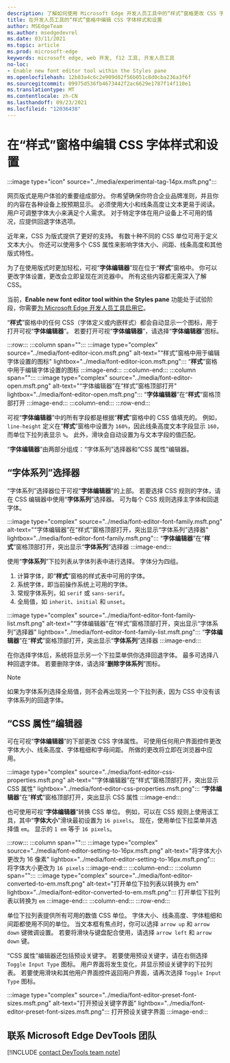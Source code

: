 ```yaml
---
description: 了解如何使用 Microsoft Edge 开发人员工具中的“样式”窗格更改 CSS 字体样式和设置。
title: 在开发人员工具的“样式”窗格中编辑 CSS 字体样式和设置
author: MSEdgeTeam
ms.author: msedgedevrel
ms.date: 03/11/2021
ms.topic: article
ms.prod: microsoft-edge
keywords: microsoft edge, web 开发, f12 工具, 开发人员工具
no-loc:
- Enable new font editor tool within the Styles pane
ms.openlocfilehash: 12b83a4c6c2e909d82f56b051c8d0cba236a3f6f
ms.sourcegitcommit: 09975d536fb4673442f2ac6629e1787f14f110e1
ms.translationtype: MT
ms.contentlocale: zh-CN
ms.lasthandoff: 09/23/2021
ms.locfileid: "12036438"
---
```

# <a name="edit-css-font-styles-and-settings-in-the-styles-pane"></a>在“样式”窗格中编辑 CSS 字体样式和设置

:::image type="icon" source="../media/experimental-tag-14px.msft.png":::

网页版式是用户体验的重要组成部分。  你希望确保你符合企业品牌准则，并且你的内容在各种设备上按预期显示。  必须使用大小和线条高度让文本更易于阅读。  用户可调整字体大小来满足个人需求。  对于特定字体在用户设备上不可用的情况，应提供回退字体选项。

近年来，CSS 为版式提供了更好的支持。  有数十种不同的 CSS 单位可用于定义文本大小。  你还可以使用多个 CSS 属性来影响字体大小、间距、线条高度和其他版式特性。

为了在使用版式时更加轻松，可视“**字体编辑器**”现在位于“**样式**”窗格中。  你可以更改字体设置，更改会立即呈现在浏览器中。  所有这些内容都无需深入了解 CSS。

当前，**Enable new font editor tool within the Styles pane** 功能处于试验阶段，你需要[为 Microsoft Edge 开发人员工具启用它][DevtoolsExperimentalFeaturesIndexTurnOnExperimentalFeatures]。

“**样式**”窗格中的任何 CSS（字体定义或内嵌样式）都会自动显示一个图标，用于打开可视“**字体编辑器**”。  若要打开可视“**字体编辑器**”，请选择“**字体编辑器**”图标。

:::row:::
   :::column span="":::
      :::image type="complex" source="../media/font-editor-icon.msft.png" alt-text="“样式”窗格中用于编辑字体设置的图标" lightbox="../media/font-editor-icon.msft.png":::
         “**样式**”窗格中用于编辑字体设置的图标 :::image-end:::
   :::column-end:::
   :::column span="":::
      :::image type="complex" source="../media/font-editor-open.msft.png" alt-text="“字体编辑器”在“样式”窗格顶部打开" lightbox="../media/font-editor-open.msft.png":::
         “**字体编辑器**”在“**样式**”窗格顶部打开 :::image-end:::
   :::column-end:::
:::row-end:::

可视“**字体编辑器**”中的所有字段都是根据“**样式**”窗格中的 CSS 值填充的。  例如，`line-height` 定义在“**样式**”窗格中设置为 `160%`，因此线条高度文本字段显示 `160`，而单位下拉列表显示 `%`。  此外，滑块会自动设置为与文本字段的值匹配。

“**字体编辑器**”由两部分组成：“字体系列”选择器和“CSS 属性”编辑器。

## <a name="the-font-family-selector"></a>“字体系列”选择器

“字体系列”选择器位于可视“**字体编辑器**”的上部。  若要选择 CSS 规则的字体，请在 CSS 编辑器中使用“**字体系列**”选择器。  可为每个 CSS 规则选择主字体和回退字体。

:::image type="complex" source="../media/font-editor-font-family.msft.png" alt-text="“字体编辑器”在“样式”窗格顶部打开，突出显示“字体系列”选择器" lightbox="../media/font-editor-font-family.msft.png":::
   “**字体编辑器**”在“**样式**”窗格顶部打开，突出显示“**字体系列**”选择器
:::image-end:::

使用“**字体系列**”下拉列表从字体列表中进行选择。  字体分为四组。

1.  计算字体，即“**样式**”窗格的样式表中可用的字体。
1.  系统字体，即当前操作系统上可用的字体。
1.  常规字体系列，如 `serif` 或 `sans-serif`。
1.  全局值，如 `inherit`、`initial` 和 `unset`。

:::image type="complex" source="../media/font-editor-font-family-list.msft.png" alt-text="“字体编辑器”在“样式”窗格顶部打开，突出显示“字体系列”选择器" lightbox="../media/font-editor-font-family-list.msft.png":::
   “**字体编辑器**”在“**样式**”窗格顶部打开，突出显示“**字体系列**”选择器
:::image-end:::

在你选择字体后，系统将显示另一个下拉菜单供你选择回退字体。  最多可选择八种回退字体。  若要删除字体，请选择“**删除字体系列**”图标。

<!--:::image type="complex" source="../media/font-editor-defining-fonts.msft.png" alt-text="The font editor with a defined list of fonts and fallback fonts" lightbox="../media/font-editor-defining-fonts.msft.png":::
   The **Font Editor** with a defined list of fonts and fallback fonts highlighted
:::image-end:::  -->

> [!NOTE]
> 如果为字体系列选择全局值，则不会再出现另一个下拉列表，因为 CSS 中没有该字体系列的回退字体。

## <a name="the-css-properties-editor"></a>“CSS 属性”编辑器

可在可视“**字体编辑器**”的下部更改 CSS 字体属性。  可使用任何用户界面控件更改字体大小、线条高度、字体粗细和字母间距。  所做的更改将立即在浏览器中应用。

:::image type="complex" source="../media/font-editor-css-properties.msft.png" alt-text="“字体编辑器”在“样式”窗格顶部打开，突出显示 CSS 属性" lightbox="../media/font-editor-css-properties.msft.png":::
   “**字体编辑器**”在“**样式**”窗格顶部打开，突出显示 CSS 属性
:::image-end:::

也可使用可视“**字体编辑器**”转换 CSS 单位。  例如，可以在 CSS 规则上使用该工具，其中“**字体大小**”滑块最初设置为 `16 pixels`。  现在，使用单位下拉菜单并选择值 `em`。  显示的 `1 em` 等于 `16 pixels`。

:::row:::
   :::column span="":::
      :::image type="complex" source="../media/font-editor-setting-to-16px.msft.png" alt-text="将字体大小更改为 16 像素" lightbox="../media/font-editor-setting-to-16px.msft.png":::
         将字体大小更改为 `16 pixels`
      :::image-end:::
   :::column-end:::
   :::column span="":::
      :::image type="complex" source="../media/font-editor-converted-to-em.msft.png" alt-text="打开单位下拉列表以转换为 em" lightbox="../media/font-editor-converted-to-em.msft.png":::
         打开单位下拉列表以转换为 `em`
      :::image-end:::
   :::column-end:::
:::row-end:::

单位下拉列表提供所有可用的数值 CSS 单位。  字体大小、线条高度、字体粗细和间距都使用不同的单位。  当文本框有焦点时，你可以选择 `arrow up` 和 `arrow down` 键微调设置。  若要将滑块与键盘配合使用，请选择 `arrow left` 和 `arrow down` 键。

“CSS 属性”编辑器还包括预设关键字。  若要使用预设关键字，请在右侧选择 `Toggle Input Type` 图标。  用户界面将发生变化，并显示预设关键字的下拉列表。  若要使用滑块和其他用户界面控件返回用户界面，请再次选择 `Toggle Input Type` 图标。

:::image type="complex" source="../media/font-editor-preset-font-sizes.msft.png" alt-text="打开预设关键字界面" lightbox="../media/font-editor-preset-font-sizes.msft.png":::
   打开预设关键字界面
:::image-end:::

## <a name="getting-in-touch-with-the-microsoft-edge-devtools-team"></a>联系 Microsoft Edge DevTools 团队

[!INCLUDE [contact DevTools team note](../includes/contact-devtools-team-note.md)]

<!-- links -->

[DevtoolsIndex]: ../index.md "Microsoft Edge (Chromium) 开发人员工具 | Microsoft Docs"
[DevtoolsExperimentalFeaturesIndex]: ../experimental-features/index.md "试验功能 | Microsoft Docs"
[DevtoolsExperimentalFeaturesIndexTurnOnExperimentalFeatures]: ../experimental-features/index.md#turning-on-experimental-features "打开试验功能 - 试验功能 | Microsoft Docs"
